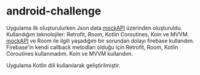 # android-challenge

Uygulama ilk oluşturulurken Json data [mockAPI](https://www.mockapi.io/) üzerinden oluşturuldu. Kullandığım teknolojiler: Retrofit, Room, Kotlin Coroutines, Koin ve MVVM.
[mockAPI](https://www.mockapi.io/) ve Room ile ilgili yaşadığım bir sorundan dolayı firebase kullandım. Firebase'in kendi callback metodları olduğu için Retrofit, Room, Kotlin Coroutines kullanmadım. Koin ve MVVM kullandım. 

Uygulama Kotlin dili kullanılarak geliştirilmiştir.
